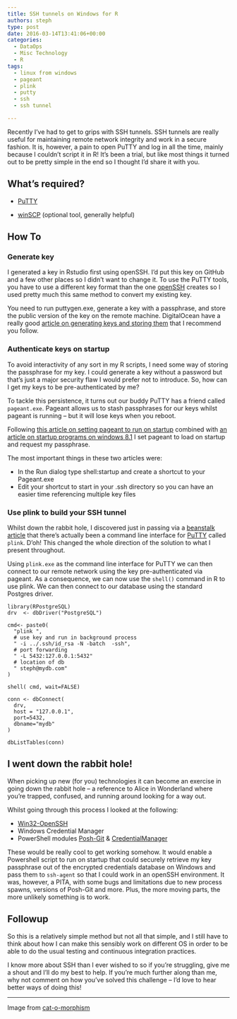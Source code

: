 ```yaml
---
title: SSH tunnels on Windows for R
authors: steph
type: post
date: 2016-03-14T13:41:06+00:00
categories:
  - DataOps
  - Misc Technology
  - R
tags:
  - linux from windows
  - pageant
  - plink
  - putty
  - ssh
  - ssh tunnel

---
```

Recently I&#8217;ve had to get to grips with SSH tunnels. SSH tunnels are really useful for maintaining remote network integrity and work in a secure fashion. It is, however, a pain to open PuTTY and log in all the time, mainly because I couldn&#8217;t script it in R! It&#8217;s been a trial, but like most things it turned out to be pretty simple in the end so I thought I&#8217;d share it with you.

## What&#8217;s required?

  * [PuTTY][1]
  * [winSCP][2] (optional tool, generally helpful)
  
    <!--more-->

## How To

### Generate key

I generated a key in Rstudio first using openSSH. I&#8217;d put this key on GitHub and a few other places so I didn&#8217;t want to change it. To use the PuTTY tools, you have to use a different key format than the one [openSSH][3] creates so I used pretty much this same method to convert my existing key.

You need to run puttygen.exe, generate a key with a passphrase, and store the public version of the key on the remote machine. DigitalOcean have a really good [article on generating keys and storing them][4] that I recommend you follow.

### Authenticate keys on startup

To avoid interactivity of any sort in my R scripts, I need some way of storing the passphrase for my key. I could generate a key without a password but that&#8217;s just a major security flaw I would prefer not to introduce. So, how can I get my keys to be pre-authenticated by me?

To tackle this persistence, it turns out our buddy PuTTY has a friend called `pageant.exe`. Pageant allows us to stash passphrases for our keys whilst pageant is running &#8211; but it will lose keys when you reboot.

Following [this article on setting pageant to run on startup][5] combined with [an article on startup programs on windows 8.1][6] I set pageant to load on startup and request my passphrase.

The most important things in these two articles were:

  * In the Run dialog type shell:startup and create a shortcut to your Pageant.exe
  * Edit your shortcut to start in your .ssh directory so you can have an easier time referencing multiple key files

### Use plink to build your SSH tunnel

Whilst down the rabbit hole, I discovered just in passing via a [beanstalk article][7] that there&#8217;s actually been a command line interface for [PuTTY][1] called `plink`. D&#8217;oh! This changed the whole direction of the solution to what I present throughout.

Using `plink.exe` as the command line interface for PuTTY we can then connect to our remote network using the key pre-authenticated via pageant. As a consequence, we can now use the `shell()` command in R to use plink. We can then connect to our database using the standard Postgres driver.

    library(RPostgreSQL)
    drv  <- dbDriver("PostgreSQL")
    
    cmd<- paste0(
      "plink ",
      # use key and run in background process
      " -i ../.ssh/id_rsa -N -batch  -ssh",
      # port forwarding
      " -L 5432:127.0.0.1:5432"
      # location of db
      " steph@mydb.com"
    )
    
    shell( cmd, wait=FALSE)
    
    conn <- dbConnect(
      drv,
      host = "127.0.0.1",
      port=5432,
      dbname="mydb"
    )
    
    dbListTables(conn)
    

## I went down the rabbit hole!

When picking up new (for you) technologies it can become an exercise in going down the rabbit hole &#8211; a reference to Alice in Wonderland where you&#8217;re trapped, confused, and running around looking for a way out.

Whilst going through this process I looked at the following:

  * [Win32-OpenSSH][8]
  * Windows Credential Manager
  * PowerShell modules [Posh-Git][9] & [CredentialManager][10]

These would be really cool to get working somehow. It would enable a Powershell script to run on startup that could securely retrieve my key passphrase out of the encrypted credentials database on Windows and pass them to `ssh-agent` so that I could work in an openSSH environment. It was, however, a PITA, with some bugs and limitations due to new process spawns, versions of Posh-Git and more. Plus, the more moving parts, the more unlikely something is to work.

## Followup

So this is a relatively simple method but not all that simple, and I still have to think about how I can make this sensibly work on different OS in order to be able to do the usual testing and continuous integration practices.

I know more about SSH than I ever wished to so if you&#8217;re struggling, give me a shout and I&#8217;ll do my best to help. If you&#8217;re much further along than me, why not comment on how you&#8217;ve solved this challenge &#8211; I&#8217;d love to hear better ways of doing this!

* * *

Image from [cat-o-morphism][11]

 [1]: http://www.chiark.greenend.org.uk/~sgtatham/putty/download.html
 [2]: https://winscp.net/eng/index.php
 [3]: http://www.openssh.com/
 [4]: https://www.digitalocean.com/community/tutorials/how-to-create-ssh-keys-with-putty-to-connect-to-a-vps
 [5]: http://blog.shvetsov.com/2010/03/making-pageant-automatically-load-keys.html
 [6]: http://www.howtogeek.com/208224/how-to-add-programs-files-and-folders-to-system-startup-in-windows-8.1/
 [7]: http://guides.beanstalkapp.com/version-control/git-on-windows.html
 [8]: https://github.com/PowerShell/Win32-OpenSSH
 [9]: https://www.powershellgallery.com/packages/posh-git/
 [10]: https://www.powershellgallery.com/packages/CredentialManager/1.0
 [11]: http://fav.me/d5iu6p0